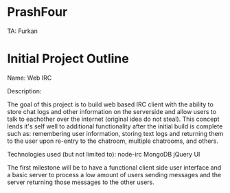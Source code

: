 PrashFour
=========

TA: Furkan

Initial Project Outline
=======================

Name: Web IRC

Description:

The goal of this project is to build web based IRC client with the ability to store chat logs and other information on
the serverside and allow users to talk to eachother over the internet (original idea do not steal). This concept lends
it's self well to additional functionality after the initial build is complete such as: remembering user information,
storing text logs and returning them to the user upon re-entry to the chatroom, multiple chatrooms, and others.

Technologies used (but not limited to):
 node-irc
 MongoDB
 jQuery UI

The first milestone will be to have a functional client side user interface and a basic server to process a low amount
of users sending messages and the server returning those messages to the other users.
